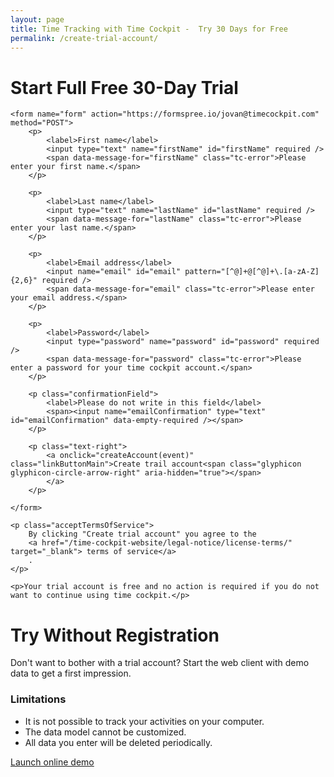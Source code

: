 ```yaml
---
layout: page
title: Time Tracking with Time Cockpit -  Try 30 Days for Free
permalink: /create-trial-account/
---
```


<div class="row">
  <div class="col-sm-6 col-md-5">
    <h1>Start Full Free 30-Day Trial</h1>
    
	<form name="form" action="https://formspree.io/jovan@timecockpit.com" method="POST">
		<p>
			<label>First name</label>
			<input type="text" name="firstName" id="firstName" required />
			<span data-message-for="firstName" class="tc-error">Please enter your first name.</span>
		</p>

		<p>
			<label>Last name</label>
			<input type="text" name="lastName" id="lastName" required />
			<span data-message-for="lastName" class="tc-error">Please enter your last name.</span>
		</p>

		<p>
			<label>Email address</label>
			<input name="email" id="email" pattern="[^@]+@[^@]+\.[a-zA-Z]{2,6}" required />
			<span data-message-for="email" class="tc-error">Please enter your email address.</span>
		</p>

		<p>
			<label>Password</label>
			<input type="password" name="password" id="password" required />
			<span data-message-for="password" class="tc-error">Please enter a password for your time cockpit account.</span>
		</p>

		<p class="confirmationField">
			<label>Please do not write in this field</label>
			<span><input name="emailConfirmation" type="text" id="emailConfirmation" data-empty-required /></span>
		</p>

		<p class="text-right"> 
			<a onclick="createAccount(event)" class="linkButtonMain">Create trail account<span class="glyphicon glyphicon-circle-arrow-right" aria-hidden="true"></span>
			</a>
		</p>

	</form>

	<p class="acceptTermsOfService">
		By clicking "Create trial account" you agree to the
		<a href="/time-cockpit-website/legal-notice/license-terms/" target="_blank"> terms of service</a>
		.
	</p>

    <p>Your trial account is free and no action is required if you do not want to continue using time cockpit.</p>
  </div>
  <div class="hidden-sm col-md-2">
    <!--<div class="inputAlternatives">or
				</div>-->
  </div>
  <div class="col-sm-6 col-md-5">
    <h1>Try Without Registration
						</h1>
    <div class="inputFormCenter">
      <div>
        <p>Don't want to bother with a trial account? Start the web client with demo data to get a first impression.
						</p>
        <h3>Limitations
						</h3>
        <ul>
          <li>It is not possible to track your activities on your computer.
							</li>
          <li>The data model cannot be customized.
							</li>
          <li>All data you enter will be deleted periodically.
							</li>
        </ul>
        <div class="textalignright">
          <a class="linkButton" onclick="_gaq.push(['_trackEvent', 'Create trial account', 'Online client with demo data']);" href="https://web.timecockpit.com/DemoLogin" title="Launch time cockpit demo account" target="_blank">Launch online demo</a>
        </div>
      </div>
    </div>
  </div>
</div>